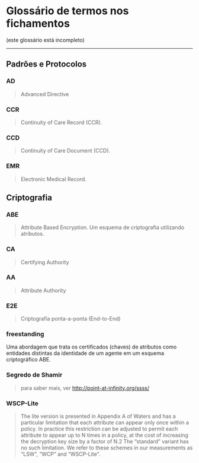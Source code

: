 # Glossário de termos nos fichamentos

(este glossário está incompleto)

---

## Padrões e Protocolos

### AD

> Advanced Directive

### CCR

> Continuity of Care Record (CCR).

### CCD

> Continuity of Care Document (CCD).

### EMR

> Electronic Medical Record.

## Criptografia

### ABE

> Attribute Based Encryption. Um esquema de criptografia utilizando atributos.

### CA

> Certifying Authority

### AA

> Attribute Authority

### E2E

> Criptografia ponta-a-ponta (End-to-End)

### freestanding

Uma abordagem que trata os certificados (chaves) de atributos como entidades distintas da identidade de um agente em um esquema criptográfico ABE.

### Segredo de Shamir

> para saber mais, ver <http://point-at-infinity.org/ssss/>

### WSCP-Lite

> The lite version is presented in Appendix A of Waters and has a particular limitation that each attribute can appear only once within a policy. In practice this restriction can be adjusted to permit each attribute to appear up to N times in a policy, at the cost of increasing the decryption key size by a factor of N.2 The “standard” variant has no such limitation. We refer to these schemes in our measurements as “LSW”, ”WCP” and “WSCP-Lite”.
